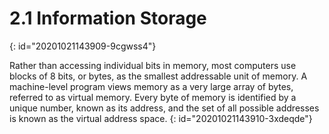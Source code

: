 # 2.1 Information Storage
{: id="20201021143909-9cgwss4"}

Rather than accessing individual bits in memory, most computers use blocks of
8 bits, or bytes, as the smallest addressable unit of memory. A machine-level
program views memory as a very large array of bytes, referred to as virtual
memory. Every byte of memory is identified by a unique number, known as its
address, and the set of all possible addresses is known as the virtual address space.
{: id="20201021143910-3xdeqde"}
